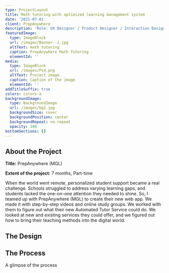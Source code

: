 ```yaml
---
type: ProjectLayout
title: Math tutoring with optimized learning management system
date: '2021-07-01'
client: PrepAnywhere
description: 'Role: UX Designer / Product Designer / Interaction Designer'
featuredImage:
  type: ImageBlock
  url: /images/Banner--2.jpg
  altText: math tutoring
  caption: PrepAnywhere Math Tutoring
  elementId: ''
media:
  type: ImageBlock
  url: /images/Psd.png
  altText: Project image
  caption: Caption of the image
  elementId: ''
addTitleSuffix: true
colors: colors-a
backgroundImage:
  type: BackgroundImage
  url: /images/bg2.jpg
  backgroundSize: cover
  backgroundPosition: center
  backgroundRepeat: no-repeat
  opacity: 100
bottomSections: []
---
```

## **About the Project**

**Title:** PrepAnywhere (MGL)

**Extent of the project:** 7 months, Part-time

When the world went remote, personalized student support became a real challenge. Schools struggled to address varying learning gaps, and students lacked the one-on-one attention they needed to shine. So, I teamed up with PrepAnywhere (MGL) to create their new web app. We made it with step-by-step videos and online study groups. We worked with them to figure out what their new Automated Tutor Service could do. We looked at new and existing services they could offer, and we figured out how to bring their teaching methods into the digital world.

## **The Design**





## **The Process**

A glimpse of the process
